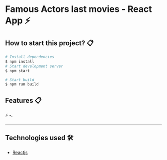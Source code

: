 # Famous Actors last movies - React App ⚡️

## How to start this project? 📋

```bash
# Install dependencies
$ npm install
# Start development server
$ npm start

# Start build
$ npm run build
```

## Features 📋

⚡️ -.

---

## Technologies used 🛠️

- [Reactjs](https://reactjs.org/)
